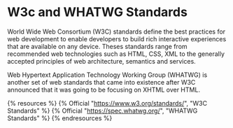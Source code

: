 # W3c and WHATWG Standards

World Wide Web Consortium (W3C) standards define the best practices for web development to enable developers to build rich interactive experiences that are available on any device. Theses standards range from recommended web technologies such as HTML, CSS, XML to the generally accepted principles of web architecture, semantics and services.

Web Hypertext Application Technology Working Group (WHATWG) is another set of web standards that came into existence after W3C announced that it was going to be focusing on XHTML over HTML. 

{% resources %}
  {% Official "https://www.w3.org/standards/", "W3C Standards" %}
  {% Official "https://spec.whatwg.org/", "WHATWG Standards" %}
{% endresources %}
